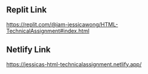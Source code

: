 ## Replit Link
https://replit.com/@iam-jessicawong/HTML-TechnicalAssignment#index.html

## Netlify Link
https://jessicas-html-technicalassignment.netlify.app/